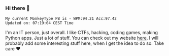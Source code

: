 ### Hi there 👋
<!-- PB START -->
```
My current MonkeyType PB is - WPM:94.21 Acc:97.42
Updated on: 07:19:04 CEST Time
```
<!-- PB END -->
I'm an IT person, just overall. I like CTFs, hacking, coding games, making Python apps. Just a lot of stuff.
You can check out my website [here](https://skill3472.github.io/).
I will probably add some interesting stuff here, when I get the idea to do so. Take care ❤️

